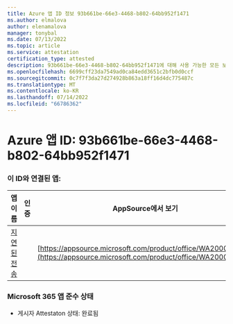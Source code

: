 ```yaml
---
title: Azure 앱 ID 정보 93b661be-66e3-4468-b802-64bb952f1471
ms.author: elmalova
author: elenamalova
manager: tonybal
ms.date: 07/13/2022
ms.topic: article
ms.service: attestation
certification_type: attested
description: 93b661be-66e3-4468-b802-64bb952f1471에 대해 사용 가능한 모든 보안 및 규정 준수 정보입니다.
ms.openlocfilehash: 6699cff23da7549ad0ca84edd3651c2bfb0d0ccf
ms.sourcegitcommit: 0c7f7f3da27d274928b863a18ff16d4dc775487c
ms.translationtype: MT
ms.contentlocale: ko-KR
ms.lasthandoff: 07/14/2022
ms.locfileid: "66786362"
---
```

# <a name="azure-app-id-93b661be-66e3-4468-b802-64bb952f1471"></a>Azure 앱 ID: 93b661be-66e3-4468-b802-64bb952f1471


### <a name="apps-associated-with-this-id"></a>이 ID와 연결된 앱:
| **앱 이름** | **인증** | **AppSource에서 보기** |
|--------------|---------------|-----------------------|
| [지연된 전송](../forward/WA200004301.md) |  | [https://appsource.microsoft.com/product/office/WA200004301](https://appsource.microsoft.com/product/office/WA200004301) |

### <a name="microsoft-365-app-compliance-status"></a>Microsoft 365 앱 준수 상태
- 게시자 Attestaton 상태: 완료됨
